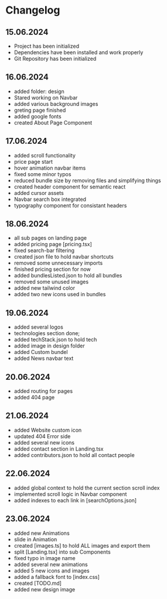 # Changelog 

## 15.06.2024
* Project has been initialized
* Dependencies have been installed and work properly
* Git Repository has been initialized

## 16.06.2024
* added folder: design
* Stared working on Navbar
* added various background images
* greting page finished
* added google fonts
* created About Page Component

## 17.06.2024
 * added scroll functionality
 * price page start
 * hover animation navbar items
 * fixed some minor typos
 * reduced bundle size by removing files and simplifying things
 * created header component for semantic react
 * added cursor assets
 * Navbar search box integrated
 * typography component for consistant headers

## 18.06.2024
* all sub pages on landing page
* added pricing page [pricing.tsx]
* fixed search-bar filtering
* created json file to hold navbar shortcuts
* removed some unnecessary imports
* finished pricing section for now
* added bundlesListed.json to hold all bundles
* removed some unused images
* added new tailwind color
* added two new icons used in bundles

## 19.06.2024
* added several logos
* technologies section done;
* added techStack.json to hold tech
* added image in design folder
* added Custom bundel
* added News navbar text

## 20.06.2024
* added routing for pages
* added 404 page

## 21.06.2024
* added Website custom icon
* updated 404 Error side
* added several new icons
* added contact section in Landing.tsx
* added contributors.json to hold all contact people

## 22.06.2024
* added global context to hold the current section scroll index
* implemented scroll logic in Navbar component
* added indexes to each link in [searchOptions.json]

## 23.06.2024
* added new Animations
* slide in Animation
* created [images.ts] to hold ALL images and export them
* split [Landing.tsx] into sub Components
* fixed typo in image name
* added several new animations
* added 5 new icons and images
* added a fallback font to [index.css]
* created [TODO.md]
* added new design image